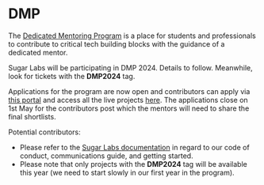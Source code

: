 # DMP
The [Dedicated Mentoring
Program](https://www.codeforgovtech.in/c4gt-2024/) is a place for
students and professionals to contribute to critical tech building
blocks with the guidance of a dedicated mentor.

Sugar Labs will be participating in DMP 2024. Details to
follow. Meanwhile, look for tickets with the **DMP2024** tag.

Applications for the program are now open and contributors can apply
via [this portal](https://bit.ly/DMP2024_Unstop) and access all the
live projects [here](https://bit.ly/DMP2024ProjectList). The
applications close on 1st May for the contributors post which the
mentors will need to share the final shortlists.

Potential contributors:
* Please refer to the [Sugar Labs documentation](https://github.com/sugarlabs/sugar-docs) in regard to our code of conduct, communications guide, and getting started.
* Please note that only projects with the **DMP2024** tag will be available this year (we need to start slowly in our first year in the program).
